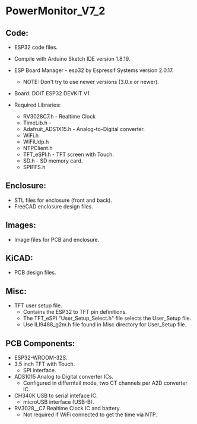 # PowerMonitor_V7_2

## Code:
* ESP32 code files.
* Compile with Arduino Sketch IDE version 1.8.19.
* ESP Board Manager - esp32 by Espressif Systems version 2.0.17.
	* NOTE: Don't try to use newer versions (3.0.x or newer).
* Board: DOIT ESP32 DEVKIT V1

* Required Libraries:
	* RV3028C7.h - Realtime Clock
	* TimeLib.h -
	* Adafruit_ADS1X15.h - Analog-to-Digital converter.
	* WiFi.h
	* WiFiUdp.h
	* NTPClient.h
	* TFT_eSPI.h - TFT screen with Touch.
	* SD.h - SD memory card.
	* SPIFFS.h

## Enclosure:
* STL files for enclosure (front and back).
* FreeCAD enclosure design files.

## Images:
* Image files for PCB and enclosure.

## KiCAD:
* PCB design files.

## Misc:
* TFT user setup file. 
	* Contains the ESP32 to TFT pin definitions.
	* The TFT_eSPI "User_Setup_Select.h" file selects the User_Setup file. 
	* Use ILI9488_g2m.h file found in Misc directory for User_Setup file.
	
## PCB Components:
* ESP32-WROOM-32S.
* 3.5 inch TFT with Touch. 
	* SPI interface.
* ADS1015 Analog to Digital converter ICs. 
	* Configured in differntail mode, two CT channels per A2D converter IC.
* CH340K USB to serial inteface IC.
	* microUSB interface (USB-B).
* RV3028__C7 Realtime Clock IC and battery. 
	* Not required if WiFi connected to get the time via NTP.

